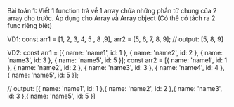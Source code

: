 Bài toán 1: Viết 1 function trả về 1 array chứa những phần tử chung của 2 array cho trước. Áp dụng cho Array và Array object (Có thể có tách ra 2 func riêng biệt)

VD1: 
const arr1 = [1, 2, 3, 4, 5 , 8 ,9], arr2 = [5, 6, 7, 8, 9];
// output: [5, 8, 9]

VD2: 
const arr1 = [{ name: 'name1', id: 1 }, { name: 'name2', id: 2 }, { name: 'name3', id: 3 }, { name: 'name5', id: 5 }];
const arr2 = [{ name: 'name1', id: 1 }, { name: 'name2', id: 2 }, { name: 'name3', id: 3 }, { name: 'name4', id: 4 }, { name: 'name5', id: 5 }];

// output: [{ name: 'name1', id: 1 },{ name: 'name2', id: 2 },{ name: 'name3', id: 3 },{ name: 'name5', id: 5 }]
